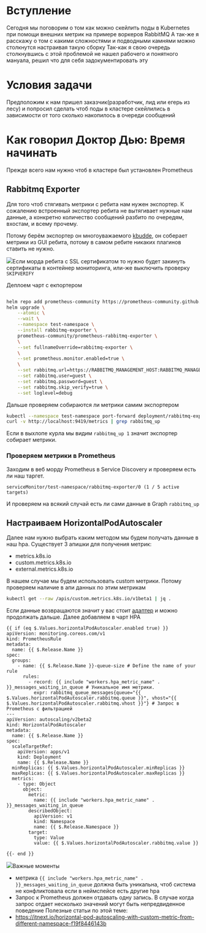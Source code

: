 # Вступление

Сегодня мы поговорим о том как можно скейлить поды в Kubernetes при помощи внешних метрик на примере воркеров RabbitMQ
А так-же я расскажу о том с какими сложностями и подводными камнями можно столкнутся настраивая такую сборку
Так-как я свою очередь столкнувшись с этой проблемой не нашел рабочего и понятного мануала, решил что для себя задокументировать эту 

# Условия задачи
Предположим к нам пришел заказчик(разработчик, лид или егерь из лесу) и попросил сделать чтоб поды в кластере скейлились в зависимости от того сколько накопилось в очереди сообщений

# Как говорил Доктор Дью: Время начинать

Прежде всего нам нужно чтоб в кластере был установлен Prometheus

## Rabbitmq Exporter
Для того чтоб стягивать метрики с ребита нам нужен экспортер. К сожалению встроенный экспортер ребита не вытягивает нужные нам данные, а конкретно количество сообщений разбито по очередям, вхостам, и всему прочему.

Потому берём экспортер он многоуважаемого [kbudde](https://github.com/kbudde/rabbitmq_exporter), он соберает метрики из GUI ребита, потому в самом ребите никаких плагинов ставить не нужно.

<img src="https://img.icons8.com/emoji/16/000000/warning-emoji.png"/>Если морда ребита с SSL сертификатом то нужно будет закинуть сертификаты в контейнер мониторинга, или-же выключить проверку `SKIPVERIFY`

Деплоем чарт с екпортером
```bash

helm repo add prometheus-community https://prometheus-community.github.io/helm-charts
helm upgrade \
    --atomic \
    --wait \
    --namespace test-namespace \
    --install rabbitmq-exporter \
    prometheus-community/prometheus-rabbitmq-exporter \
    \
    --set fullnameOverride=rabbitmq-exporter \
    \
    --set prometheus.monitor.enabled=true \
    \
    --set rabbitmq.url=https://RABBITMQ_MANAGEMENT_HOST:RABBITMQ_MANAGEMENT_PORT \
    --set rabbitmq.user=guest \
    --set rabbitmq.password=guest \
    --set rabbitmq.skip_verify=true \
    --set loglevel=debug
```

Дальше проверяем собираются ли метрики самим экспортером
```bash 
kubectl --namespace test-namespace port-forward deployment/rabbitmq-exporter 9419:9419
curl -v http://localhost:9419/metrics | grep rabbitmq_up
```

Если в выхлопе курла мы видим `rabbitmq_up 1` значит экспортер собирает метрики.

### Проверяем метрики в Prometheus
Заходим в веб морду Prometheus в Service Discovery и проверяем есть ли наш таргет.
```
serviceMonitor/test-namespace/rabbitmq-exporter/0 (1 / 5 active targets)
```
И проверяем на всякий случай есть ли сами данные в Graph `rabbitmq_up`

## Настраиваем HorizontalPodAutoscaler

Далее нам нужно выбрать каким методом мы будем получать данные в наш hpa.
Существует 3 апишки для получения метрик:
 * metrics.k8s.io
 * custom.metrics.k8s.io
 * external.metrics.k8s.io
 
В нашем случае мы будем использовать custom метрики. Потому проверяем наличие в апи данных по этим метрикам
```bash
kubectl get --raw /apis/custom.metrics.k8s.io/v1beta1 | jq .
```
Если данные возвращаются значит у вас стоит [адаптер](https://github.com/kubernetes-sigs/prometheus-adapter) и можно продолжать дальше.
Далее добавляем в чарт HPA
```
{{ if (eq $.Values.horizontalPodAutoscaler.enabled true) }}
apiVersion: monitoring.coreos.com/v1
kind: PrometheusRule
metadata:
  name: {{ $.Release.Name }}
spec:
  groups:
    - name: {{ $.Release.Name }}-queue-size # Define the name of your rule
      rules:
        - record: {{ include "workers.hpa_metric_name" . }}_messages_waiting_in_queue # Уникальное имя метрики.
          expr: rabbitmq_queue_messages{queue="{{ $.Values.horizontalPodAutoscaler.rabbitmq.queue }}", vhost="{{ $.Values.horizontalPodAutoscaler.rabbitmq.vhost }}"} # Запрос в Prometheus c фильтрацией 
---
apiVersion: autoscaling/v2beta2
kind: HorizontalPodAutoscaler
metadata:
  name: {{ $.Release.Name }}
spec:
  scaleTargetRef:
    apiVersion: apps/v1
    kind: Deployment
    name: {{ $.Release.Name }}
  minReplicas: {{ $.Values.horizontalPodAutoscaler.minReplicas }}
  maxReplicas: {{ $.Values.horizontalPodAutoscaler.maxReplicas }}
  metrics:
    - type: Object
      object:
        metric:
          name: {{ include "workers.hpa_metric_name" . }}_messages_waiting_in_queue
        describedObject:
          apiVersion: v1
          kind: Namespace
          name: {{ $.Release.Namespace }}
        target:
          type: Value
          value: {{ $.Values.horizontalPodAutoscaler.rabbitmq.value }}

{{- end }}
```

<img src="https://img.icons8.com/emoji/16/000000/warning-emoji.png"/>Важные моменты
 * метрика `{{ include "workers.hpa_metric_name" . }}_messages_waiting_in_queue` должна быть уникальна, чтоб система не конфликтовала если в неймспейсе есть другие hpa
 * Запрос к Prometheus должен отдавать одну запись. В случае когда запрос отдает несколько значений могут быть непредвиденное поведение 
 Полезные статьи по этой теме:
* https://itnext.io/horizontal-pod-autoscaling-with-custom-metric-from-different-namespace-f19f8446143b
